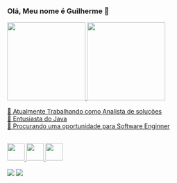 ### Olá, Meu nome é Guilherme 👋

 <div>
  <a href="https://github.com/GuilhermehenriqueP">
  <img height="180em" src="https://github-readme-stats.vercel.app/api?username=GuilhermehenriqueP&show_icons=true&theme=dracula&include_all_commits=true&count_private=true"/>
  <img height="180em" src="https://github-readme-stats.vercel.app/api/top-langs/?username=GuilhermehenriqueP&layout=compact&langs_count=7&theme=dracula"/>
</div>

🔭 Atualmente Trabalhando como Analista de soluções<br>
🌱 Entusiasta do Java<br>
👯 Procurando uma oportunidade para Software Enginner<br>
<div> 
  
<div style="display: inline_block"><br>
  <img height="40 rem" src="https://cdn.jsdelivr.net/gh/devicons/devicon/icons/javascript/javascript-original.svg" />
  <img height="40rem" src="https://cdn.jsdelivr.net/gh/devicons/devicon/icons/typescript/typescript-original.svg" />
  <img height="40rem" src="https://cdn.jsdelivr.net/gh/devicons/devicon/icons/java/java-plain-wordmark.svg" />
  
</div>
<br>
<div>
  <a href = "mailto:gui.senai@live.com"><img src="https://img.shields.io/badge/-Gmail-%23333?style=for-the-badge&logo=gmail&logoColor=white" target="_blank"></a>
  <a href="https://www.linkedin.com/in/guilherme-henrique-silveira-pessoa/" target="_blank"><img src="https://img.shields.io/badge/-LinkedIn-%230077B5?style=for-the-badge&logo=linkedin&logoColor=white" target="_blank"></a> 
  </div>

